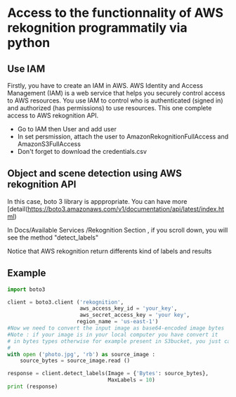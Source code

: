 # Access to the functionnality of AWS rekognition programmatily via python

## Use IAM

Firstly, you have to create an IAM in AWS. AWS Identity and Access Management (IAM) is a web service that helps you securely control access to AWS resources. You use IAM to control who is authenticated (signed in) and authorized (has permissions) to use resources. This one complete access to AWS rekognition API.

- Go to IAM then User and add user
- In set persmission, attach the user to AmazonRekognitionFullAccess and AmazonS3FullAccess 
- Don't forget to download the credentials.csv

## Object and scene detection using AWS rekognition API

In this case, boto 3 library is apppropriate. You can have more [detail(https://boto3.amazonaws.com/v1/documentation/api/latest/index.html)

In Docs/Available Services /Rekognition Section , if you scroll down, you will see the method  "detect_labels"

Notice that AWS rekognition return differents kind of labels and results


## Example

```python
import boto3

client = boto3.client ('rekognition',
                       aws_access_key_id = 'your_key',
                       aws_secret_access_key = 'your key',
                      region_name = 'us-east-1')
#Now we need to convert the input image as base64-encoded image bytes
#Note : if your image is in your local computer you have convert it
# in bytes types otherwise for example present in S3bucket, you just can directly pass
#
with open ('photo.jpg', 'rb') as source_image :
    source_bytes = source_image.read ()

response = client.detect_labels(Image = {'Bytes': source_bytes},
                                MaxLabels = 10)
print (response)
```

